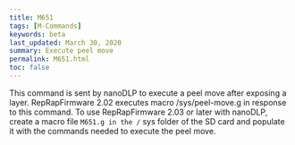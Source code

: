 ```yaml
---
title: M651
tags: [M-Commands] 
keywords: beta 
last_updated: March 30, 2020 
summary: Execute peel move 
permalink: M651.html
toc: false 
---
```



This command is sent by nanoDLP to execute a peel move after exposing a layer. RepRapFirmware 2.02 executes macro /sys/peel-move.g in response to this command. To use RepRapFirmware 2.03 or later with nanoDLP, create a macro file ` M651.g in the / ` sys folder of the SD card and populate it with the commands needed to execute the peel move.

